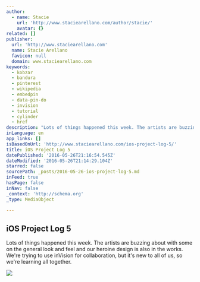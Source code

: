 ```yaml
---
author:
  - name: Stacie
    url: 'http://www.staciearellano.com/author/stacie/'
    avatar: {}
related: []
publisher:
  url: 'http://www.staciearellano.com'
  name: Stacie Arellano
  favicon: null
  domain: www.staciearellano.com
keywords:
  - kobzar
  - bandura
  - pinterest
  - wikipedia
  - embedpin
  - data-pin-do
  - invision
  - tutorial
  - cylinder
  - href
description: "Lots of things happened this week. The artists are buzzing about with some on the general look and feel and our heroine design is also in the works. We're trying to use inVision for collaboration, but it's new to all of us, so we're learning all together."
inLanguage: en
app_links: []
isBasedOnUrl: 'http://www.staciearellano.com/ios-project-log-5/'
title: iOS Project Log 5
datePublished: '2016-05-26T21:16:54.545Z'
dateModified: '2016-05-26T21:14:29.104Z'
starred: false
sourcePath: _posts/2016-05-26-ios-project-log-5.md
inFeed: true
hasPage: false
inNav: false
_context: 'http://schema.org'
_type: MediaObject

---
```

<article style=""><h1>iOS Project Log 5</h1><p>Lots of things happened this week. The artists are buzzing about with some on the general look and feel and our heroine design is also in the works. We're trying to use inVision for collaboration, but it's new to all of us, so we're learning all together.</p><img src="http://i2.wp.com/www.staciearellano.com/wp-content/uploads/2016/03/TTcolors.png?resize=750%2C290" /></article>